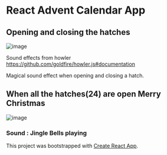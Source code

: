 # React Advent Calendar App 

## Opening and closing the hatches

![image](https://user-images.githubusercontent.com/33283405/103387735-a92ab480-4b05-11eb-910f-477efe0941eb.png)

Sound effects from  howler https://github.com/goldfire/howler.js#documentation

Magical sound effect when opening and closing a hatch. 


## When all the hatches(24) are open Merry Christmas

![image](https://user-images.githubusercontent.com/33283405/103387778-eb53f600-4b05-11eb-93ae-1aff10ee2038.png)

### Sound : Jingle Bells playing


This project was bootstrapped with [Create React App](https://github.com/facebook/create-react-app).

